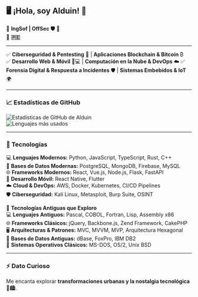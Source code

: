 ## 🖥️ ¡Hola, soy Alduin! 👋  

🚀 **IngSof | OffSec 🛡** 🚀  
📍 **🇵🇪**  

---

✅ **Ciberseguridad & Pentesting** 🔐 | **Aplicaciones Blockchain & Bitcoin** ₿  
✅ **Desarrollo Web & Móvil** 📱💻 | **Computación en la Nube & DevOps** ☁️
✅ **Forensia Digital & Respuesta a Incidentes** 🛡️ | **Sistemas Embebidos & IoT** 🌍  

---  

### 📈 **Estadísticas de GitHub**  
![Estadísticas de GitHub de Alduin](https://github-readme-stats.vercel.app/api?username=alduindev&show_icons=true&theme=radical)  
![Lenguajes más usados](https://github-readme-stats.vercel.app/api/top-langs/?username=alduindev&layout=compact&theme=radical)  

---  

### 🔧 **Tecnologías**  
💻 **Lenguajes Modernos:** Python, JavaScript, TypeScript, Rust, C++  
💾 **Bases de Datos Modernas:** PostgreSQL, MongoDB, Firebase, MySQL  
🌐 **Frameworks Modernos:** React, Vue.js, Node.js, Flask, FastAPI  
📱 **Desarrollo Móvil:** React Native, Flutter  
☁️ **Cloud & DevOps:** AWS, Docker, Kubernetes, CI/CD Pipelines  
🛡️ **Ciberseguridad:** Kali Linux, Metasploit, Burp Suite, OSINT  

🔹 **Tecnologías Antiguas que Exploro**  
💻 **Lenguajes Antiguos:** Pascal, COBOL, Fortran, Lisp, Assembly x86  
🌐 **Frameworks Clásicos:** jQuery, Backbone.js, Zend Framework, CakePHP  
🖥️ **Arquitecturas & Patrones:** MVC, MVVM, MVP, Arquitectura Hexagonal  
📡 **Bases de Datos Antiguas:** dBase, FoxPro, IBM DB2  
💾 **Sistemas Operativos Clásicos:** MS-DOS, OS/2, Unix BSD  

---  

### ⚡ **Dato Curioso**  
Me encanta explorar **transformaciones urbanas y la nostalgia tecnológica** 📜🏙️. 
